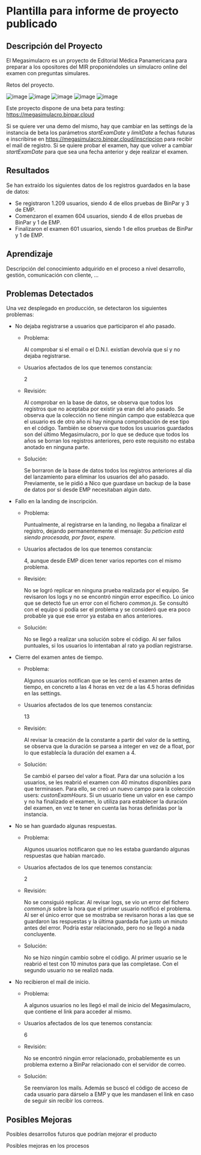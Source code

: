 # Plantilla para informe de proyecto publicado

## Descripción del Proyecto

El Megasimulacro es un proyecto de Editorial Médica Panamericana para preparar a los opositores del MIR proponiéndoles un simulacro online del examen con preguntas simulares.

Retos del proyecto.

![image](https://user-images.githubusercontent.com/5817146/150366695-1d1d3ef2-8bb3-42d9-bf38-aa26b0819665.png)
![image](https://user-images.githubusercontent.com/5817146/150365848-c9f3e8eb-a8df-4bbc-9f38-330fb2bf726f.png)
![image](https://user-images.githubusercontent.com/5817146/150365941-3d29a29e-e98d-42e1-ba6f-7d07c6dc0636.png)
![image](https://user-images.githubusercontent.com/5817146/150365397-b1da4b5e-3ce2-4a4b-9f34-dc905ffc273d.png)
![image](https://user-images.githubusercontent.com/5817146/150364635-69dead84-3ba2-43cc-932a-b7132810b8aa.png)

Este proyecto dispone de una beta para testing: https://megasimulacro.binpar.cloud

Si se quiere ver una demo del mismo, hay que cambiar en las settings de la instancia de beta los parámetros *startExamDate* y *limitDate* a fechas futuras e inscribirse en https://megasimulacro.binpar.cloud/inscripcion para recibir el mail de registro. Si se quiere probar el examen, hay que volver a cambiar *startExamDate* para que sea una fecha anterior y deje realizar el examen.

## Resultados

Se han extraído los siguientes datos de los registros guardados en la base de datos:
- Se registraron 1.209 usuarios, siendo 4 de ellos pruebas de BinPar y 3 de EMP.
- Comenzaron el examen 604 usuarios, siendo 4 de ellos pruebas de BinPar y 1 de EMP.
- Finalizaron el examen 601 usuarios, siendo 1 de ellos pruebas de BinPar y 1 de EMP.

## Aprendizaje

Descripción del conocimiento adquirido en el proceso a nivel desarrollo, gestión, comunicación con cliente, ...

## Problemas Detectados

Una vez desplegado en producción, se detectaron los siguientes problemas:

- No dejaba registrarse a usuarios que participaron el año pasado.

  - Problema:

    Al comprobar si el email o el D.N.I. existían devolvía que sí y no dejaba registrarse.
    
  - Usuarios afectados de los que tenemos constancia:
  
    2
 
  - Revisión:

    Al comprobar en la base de datos, se observa que todos los registros que no aceptaba por existir ya eran del año pasado. Se observa que la colección no tiene ningún campo que establezca que el usuario es de otro año ni hay ninguna comprobación de ese tipo en el código. También se observa que todos los usuarios guardados son del último Megasimulacro, por lo que se deduce que todos los años se borran los registros anteriores, pero este requisito no estaba anotado en ninguna parte.
    
  - Solución:
    
    Se borraron de la base de datos todos los registros anteriores al día del lanzamiento para eliminar los usuarios del año pasado. Previamente, se le pidió a Nico que guardase un backup de la base de datos por si desde EMP necesitaban algún dato.
    
- Fallo en la landing de inscripción.

  - Problema:
  
    Puntualmente, al registrarse en la landing, no llegaba a finalizar el registro, dejando permanentemente el mensaje: *Su peticion está siendo procesada, por favor, espere.*
  
  - Usuarios afectados de los que tenemos constancia: 
    
    4, aunque desde EMP dicen tener varios reportes con el mismo problema.
  
  - Revisión:
  
    No se logró replicar en ninguna prueba realizada por el equipo. Se revisaron los logs y no se encontró ningún error específico. Lo único que se detectó fue un error con el fichero *common.js*. Se consultó con el equipo si podía ser el problema y se consideró que era poco probable ya que ese error ya estaba en años anteriores.
    
  - Solución:
  
    No se llegó a realizar una solución sobre el código. Al ser fallos puntuales, si los usuarios lo intentaban al rato ya podían registrarse.

- Cierre del examen antes de tiempo.

  - Problema:
  
    Algunos usuarios notifican que se les cerró el examen antes de tiempo, en concreto a las 4 horas en vez de a las 4.5 horas definidas en las settings.
    
  - Usuarios afectados de los que tenemos constancia:
    
    13
    
  - Revisión:
  
    Al revisar la creación de la constante a partir del valor de la setting, se observa que la duración se parsea a integer en vez de a float, por lo que establecía la duración del examen a 4.
    
  - Solución:
  
    Se cambió el parseo del valor a float. Para dar una solución a los usuarios, se les reabrió el examen con 40 minutos disponibles para que terminasen. Para ello, se creó un nuevo campo para la colección users: *custonExamHours*. Si un usuario tiene un valor en ese campo y no ha finalizado el examen, lo utiliza para establecer la duración del examen, en vez te tener en cuenta las horas definidas por la instancia.
    
- No se han guardado algunas respuestas.

  - Problema:

    Algunos usuarios notificaron que no les estaba guardando algunas respuestas que habían marcado.
  
  - Usuarios afectados de los que tenemos constancia:
  
    2
    
  - Revisión:
  
    No se consiguió replicar. Al revisar logs, se vio un error del fichero *common.js* sobre la hora que el primer usuario notificó el problema. Al ser el único error que se mostraba se revisaron horas a las que se guardaron las respuestas y la última guardada fue justo un minuto antes del error. Podría estar relacionado, pero no se llegó a nada concluyente.
  
  - Solución:

    No se hizo ningún cambio sobre el código. Al primer usuario se le reabrió el test con 10 minutos para que las completase. Con el segundo usuario no se realizó nada.

- No recibieron el mail de inicio.

  - Problema:
  
    A algunos usuarios no les llegó el mail de inicio del Megasimulacro, que contiene el link para acceder al mismo.
  
  - Usuarios afectados de los que tenemos constancia:
  
    6
    
  - Revisión:
    
    No se encontró ningún error relacionado, probablemente es un problema externo a BinPar relacionado con el servidor de correo.
    
  - Solución:
   
    Se reenviaron los mails. Además se buscó el código de acceso de cada usuario para dárselo a EMP y que les mandasen el link en caso de seguir sin recibir los correos.

## Posibles Mejoras

Posibles desarrollos futuros que podrían mejorar el producto

Posibles mejoras en los procesos
